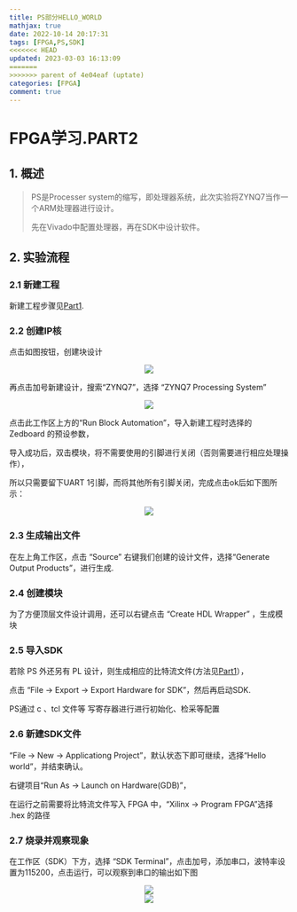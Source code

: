 ```yaml
---
title: PS部分HELLO_WORLD
mathjax: true
date: 2022-10-14 20:17:31
tags: [FPGA,PS,SDK]
<<<<<<< HEAD
updated: 2023-03-03 16:13:09
=======
>>>>>>> parent of 4e04eaf (uptate)
categories: [FPGA]
comment: true
---
```

# FPGA学习.PART2

## 1. 概述

> PS是Processer system的缩写，即处理器系统，此次实验将ZYNQ7当作一个ARM处理器进行设计。
>
> 先在Vivado中配置处理器，再在SDK中设计软件。

## 2. 实验流程

### 2.1 新建工程

新建工程步骤见[Part1](https://www.liliaw.com/2022/10/09/FPGA%E5%AD%A6%E4%B9%A0-PART1/).

### 2.2 创建IP核

点击如图按钮，创建块设计

<div align = "center"><img src="ip核.png"  width=""  height = "" /></div>

再点击加号新建设计，搜索“ZYNQ7”，选择 “ZYNQ7 Processing System”

<div align = "center"><img src="新建block_design.png"  width=""  height = "" /></div>

点击此工作区上方的“Run Block Automation”，导入新建工程时选择的 Zedboard 的预设参数，

导入成功后，双击模块，将不需要使用的引脚进行关闭（否则需要进行相应处理操作），

所以只需要留下UART 1引脚，而将其他所有引脚关闭，完成点击ok后如下图所示：

<div align = "center"><img src="仅开启UART.png"  width=""  height = "" /></div>

### 2.3 生成输出文件

在左上角工作区，点击 “Source” 右键我们创建的设计文件，选择“Generate Output Products”，进行生成.

### 2.4 创建模块

为了方便顶层文件设计调用，还可以右键点击 “Create HDL Wrapper” ，生成模块

### 2.5 导入SDK

若除 PS 外还另有 PL 设计，则生成相应的比特流文件(方法见[Part1](https://www.liliaw.com/2022/10/09/FPGA%E5%AD%A6%E4%B9%A0-PART1/)），

点击 “File -> Export -> Export Hardware for SDK”，然后再启动SDK.

PS通过 c 、tcl 文件等 写寄存器进行进行初始化、检采等配置

### 2.6 新建SDK文件

“File -> New ->  Applicationg Project”，默认状态下即可继续，选择“Hello world”，并结束确认。

右键项目“Run As -> Launch on Hardware(GDB)”，

在运行之前需要将比特流文件写入 FPGA 中，“Xilinx -> Program FPGA”选择 .hex 的路径

### 2.7 烧录并观察现象

在工作区（SDK）下方，选择 “SDK Terminal”，点击加号，添加串口，波特率设置为115200，点击运行，可以观察到串口的输出如下图

<div align = "center"><img src="串口Hello.png"  width=""  height = "" /></div>



<div align = "center"><img src="lucy4.jpg"  width=""  height = "" /></div>